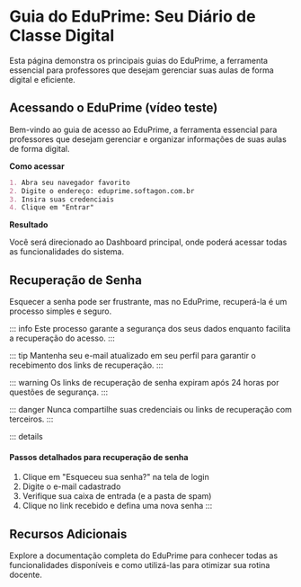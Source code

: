 # Guia do EduPrime: Seu Diário de Classe Digital

Esta página demonstra os principais guias do EduPrime, a ferramenta essencial para professores que desejam gerenciar suas aulas de forma digital e eficiente.

## Acessando o EduPrime (vídeo teste)

Bem-vindo ao guia de acesso ao EduPrime, a ferramenta essencial para professores que desejam gerenciar e organizar informações de suas aulas de forma digital.

**Como acessar**

```md
1. Abra seu navegador favorito
2. Digite o endereço: eduprime.softagon.com.br
3. Insira suas credenciais
4. Clique em "Entrar"
```

**Resultado**

Você será direcionado ao Dashboard principal, onde poderá acessar todas as funcionalidades do sistema.

## Recuperação de Senha

Esquecer a senha pode ser frustrante, mas no EduPrime, recuperá-la é um processo simples e seguro.

::: info
Este processo garante a segurança dos seus dados enquanto facilita a recuperação do acesso.
:::

::: tip
Mantenha seu e-mail atualizado em seu perfil para garantir o recebimento dos links de recuperação.
:::

::: warning
Os links de recuperação de senha expiram após 24 horas por questões de segurança.
:::

::: danger
Nunca compartilhe suas credenciais ou links de recuperação com terceiros.
:::

::: details
#### Passos detalhados para recuperação de senha
1. Clique em "Esqueceu sua senha?" na tela de login
2. Digite o e-mail cadastrado
3. Verifique sua caixa de entrada (e a pasta de spam)
4. Clique no link recebido e defina uma nova senha
:::

## Recursos Adicionais

Explore a documentação completa do EduPrime para conhecer todas as funcionalidades disponíveis e como utilizá-las para otimizar sua rotina docente.
